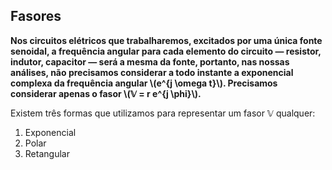 ## Fasores

<div class="normal">

**Nos circuitos elétricos que trabalharemos, excitados por uma única fonte senoidal, a frequência angular para cada elemento do circuito — resistor, indutor, capacitor — será a mesma da fonte, portanto, nas nossas análises, não precisamos considerar a todo instante a exponencial complexa da frequência angular \\(e^{j \omega t}\\). Precisamos considerar apenas o fasor \\(𝕍 = r e^{j \phi}\\).**

Existem três formas que utilizamos para representar um fasor 𝕍 qualquer:
1. Exponencial
2. Polar
3. Retangular

</div>
